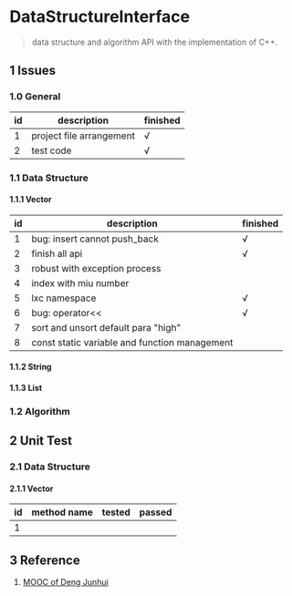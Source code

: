 # DataStructureInterface

> data structure and algorithm API with the implementation of C++.

## 1 Issues

### 1.0 General

| id   | description              | finished |
| ---- | ------------------------ | -------- |
| 1    | project file arrangement | √        |
| 2    | test code                | √        |



### 1.1 Data Structure

#### 1.1.1 Vector

|id|description|finished|
|-|-|-|
|1|bug: insert cannot push_back|√|
|2 |finish all api| √ |
|3 |robust with exception process| |
|4 |index with miu number| |
| 5 |lxc namespace| √ |
|6 |bug: operator<<| √ |
| 7 |sort and unsort default para "high"|  |
| 8 |const static variable and function management| |



#### 1.1.2 String



#### 1.1.3 List





### 1.2 Algorithm



## 2 Unit Test

### 2.1 Data Structure

#### 2.1.1 Vector

|id|method name|tested|passed|
|-|-|-|-|
|1||||

## 3 Reference

1. [MOOC of Deng Junhui](https://dsa.cs.tsinghua.edu.cn/~deng/ds/dsacpp/index.htm)
